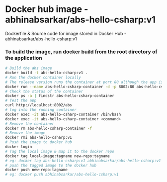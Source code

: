 # Docker hub image - abhinabsarkar/abs-hello-csharp:v1
Dockerfile & Source code for image stored in Docker Hub - abhinabsarkar/abs-hello-csharp:v1
### To build the image, run docker build from the root directory of the application
```bash
# Build the abs image
docker build -t abs-hello-csharp:v1 .
# Run the docker container locally
# The release version runs the container at port 80 although the app is running at port 5000
docker run --name abs-hello-csharp-container -d -p 8002:80 abs-hello-csharp:v1
# Check the status of the container
docker ps -a | findstr abs-hello-csharp-container
# Test the app
curl http://localhost:8002/abs
# log into the running container 
docker exec -it abs-hello-csharp-container /bin/bash
docker exec -it abs-hello-csharp-container <command>
# Remove the container
docker rm abs-hello-csharp-container -f
# Remove the image
docker rmi abs-hello-csharp:v1
# Push the image to docker hub
docker login
# Tag the local image & map it to the docker repo
docker tag local-image:tagname new-repo:tagname
# eg: docker tag abs-hello-csharp:v1 abhinabsarkar/abs-hello-csharp:v1
# push the tagged image to the docker hub
docker push new-repo:tagname
# eg: docker push abhinabsarkar/abs-hello-csharp:v1
```